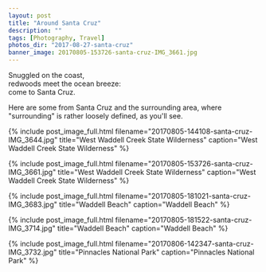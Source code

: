 ```yaml
---
layout: post
title: "Around Santa Cruz"
description: ""
tags: [Photography, Travel]
photos_dir: "2017-08-27-santa-cruz"
banner_image: 20170805-153726-santa-cruz-IMG_3661.jpg
---
```



>
Snuggled on the coast,<br/>
redwoods meet the ocean breeze:<br/>
come to Santa Cruz.


Here are some from Santa Cruz and the surrounding area,
where "surrounding" is rather loosely defined, as you'll see.


{% include post_image_full.html
   filename="20170805-144108-santa-cruz-IMG_3644.jpg"
   title="West Waddell Creek State Wilderness"
   caption="West Waddell Creek State Wilderness" %}

<!--more-->

{% include post_image_full.html
   filename="20170805-153726-santa-cruz-IMG_3661.jpg"
   title="West Waddell Creek State Wilderness"
   caption="West Waddell Creek State Wilderness" %}

{% include post_image_full.html
   filename="20170805-181021-santa-cruz-IMG_3683.jpg"
   title="Waddell Beach"
   caption="Waddell Beach" %}

{% include post_image_full.html
   filename="20170805-181522-santa-cruz-IMG_3714.jpg"
   title="Waddell Beach"
   caption="Waddell Beach" %}

{% include post_image_full.html
   filename="20170806-142347-santa-cruz-IMG_3732.jpg"
   title="Pinnacles National Park"
   caption="Pinnacles National Park" %}
